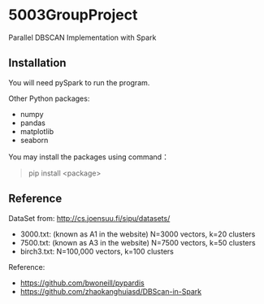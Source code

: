 # 5003GroupProject
Parallel DBSCAN Implementation with Spark

## Installation
You will need pySpark to run the program. 

Other Python packages:
- numpy
- pandas
- matplotlib
- seaborn

You may install the packages using command： 
> pip install &lt;package&gt;

## Reference

DataSet from: http://cs.joensuu.fi/sipu/datasets/
- 3000.txt: (known as A1 in the website) N=3000 vectors, k=20 clusters
- 7500.txt: (known as A3 in the website) N=7500 vectors, k=50 clusters
- birch3.txt: N=100,000 vectors, k=100 clusters

Reference: 
- https://github.com/bwoneill/pypardis
- https://github.com/zhaokanghuiasd/DBScan-in-Spark
